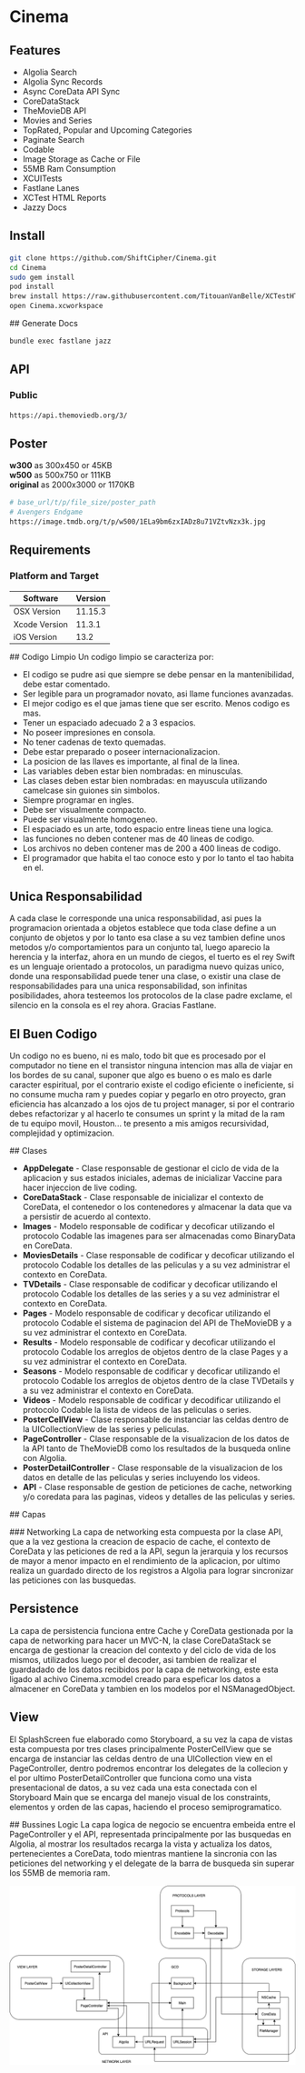 # Cinema

## Features
- Algolia Search
- Algolia Sync Records
- Async CoreData API Sync
- CoreDataStack
- TheMovieDB API 
- Movies and Series
- TopRated, Popular and Upcoming Categories
- Paginate Search
- Codable
- Image Storage as Cache or File
- 55MB Ram Consumption
- XCUITests
- Fastlane Lanes
- XCTest HTML Reports
- Jazzy Docs

## Install

```zsh
git clone https://github.com/ShiftCipher/Cinema.git
cd Cinema
sudo gem install
pod install
brew install https://raw.githubusercontent.com/TitouanVanBelle/XCTestHTMLReport/develop/xchtmlreport.rb
open Cinema.xcworkspace
```

## Generate Docs

```zsh 
bundle exec fastlane jazz
```

## API

### Public
```zsh
https://api.themoviedb.org/3/
```

## Poster

__w300__ as 300x450 or 45KB \
__w500__ as 500x750 or 111KB \
__original__ as 2000x3000 or 1170KB

```zsh
# base_url/t/p/file_size/poster_path
# Avengers Endgame
https://image.tmdb.org/t/p/w500/1ELa9bm6zxIADz8u71VZtvNzx3k.jpg
```
## Requirements

### Platform and Target

| Software         | Version |
|------------------|---------|
| OSX Version      | 11.15.3 |
| Xcode Version    | 11.3.1  |
| iOS Version      | 13.2    |


## Codigo Limpio
Un codigo limpio se caracteriza por:
* El codigo se pudre asi que siempre se debe pensar en la mantenibilidad, debe estar comentado.
* Ser legible para un programador novato, asi llame funciones avanzadas.
* El mejor codigo es el que jamas tiene que ser escrito. Menos codigo es mas.
* Tener un espaciado adecuado 2 a 3 espacios.
* No poseer impresiones en consola.
* No tener cadenas de texto quemadas.
* Debe estar preparado o poseer internacionalizacion.
* La posicion de las llaves es importante, al final de la linea.
* Las variables deben estar bien nombradas: en minusculas.
* Las clases deben estar bien nombradas: en mayuscula utilizando camelcase sin guiones sin simbolos.
* Siempre programar en ingles.
* Debe ser visualmente compacto.
* Puede ser visualmente homogeneo.
* El espaciado es un arte, todo espacio entre lineas tiene una logica.
* las funciones no deben contener mas de 40 lineas de codigo.
* Los archivos no deben contener mas de 200 a 400 lineas de codigo.
* El programador que habita el tao conoce esto y por lo tanto el tao habita en el.

## Unica Responsabilidad 
A cada clase le corresponde una unica responsabilidad, asi pues la programacion orientada a objetos establece que toda clase define a un conjunto de objetos y por lo tanto esa clase a su vez tambien define unos metodos y/o comportamientos para un conjunto tal, luego aparecio la herencia y la interfaz, ahora en un mundo de ciegos, el tuerto es el rey Swift es un lenguaje orientado a protocolos, un paradigma nuevo quizas unico, donde una responsabilidad puede tener una clase, o existir una clase de responsabilidades para una unica responsabilidad, son infinitas posibilidades, ahora testeemos los protocolos de la clase padre exclame, el silencio en la consola es el rey ahora. Gracias Fastlane.

## El Buen Codigo
Un codigo no es bueno, ni es malo, todo bit que es procesado por el computador no tiene en el transistor ninguna intencion mas alla de viajar en los bordes de su canal, suponer que algo es bueno o es malo es darle caracter espiritual, por el contrario existe el codigo eficiente o ineficiente, si no consume mucha ram y puedes copiar y pegarlo en otro proyecto, gran eficiencia has alcanzado a los ojos de tu project manager, si por el contrario debes refactorizar y al hacerlo te consumes un sprint y la mitad de la ram de tu equipo movil, Houston... te presento a mis amigos recursividad, complejidad y optimizacion.

## Clases

* __AppDelegate__ - Clase responsable de gestionar el ciclo de vida de la aplicacion y sus estados iniciales, ademas de inicializar Vaccine para hacer injeccion de live coding.
* __CoreDataStack__ - Clase responsable de inicializar el contexto de CoreData, el contenedor o los contenedores y almacenar la data que va a persistir de acuerdo al contexto.
* __Images__ - Modelo responsable de codificar y decoficar utilizando el protocolo Codable las imagenes para ser almacenadas como BinaryData en CoreData.
* __MoviesDetails__ - Clase responsable de codificar y decoficar utilizando el protocolo Codable los detalles de las peliculas y a su vez administrar el contexto en CoreData.
* __TVDetails__ - Clase responsable de codificar y decoficar utilizando el protocolo Codable los detalles de las series y a su vez administrar el contexto en CoreData.
* __Pages__ - Modelo responsable de codificar y decoficar utilizando el protocolo Codable el sistema de paginacion del API de TheMovieDB y a su vez administrar el contexto en CoreData.
* __Results__ - Modelo responsable de codificar y decoficar utilizando el protocolo Codable los arreglos de objetos dentro de la clase Pages y a su vez administrar el contexto en CoreData.
* __Seasons__ - Modelo responsable de codificar y decoficar utilizando el protocolo Codable los arreglos de objetos dentro de la clase TVDetails y a su vez administrar el contexto en CoreData.
* __Videos__ - Modelo responsable de codificar y decodificar utilizando el protocolo Codable la lista de videos de las peliculas o series.
* __PosterCellView__ - Clase responsable de instanciar las celdas dentro de la UICollectionView de las series y peliculas.
* __PageController__ - Clase responsable de la visualizacion de los datos de la API tanto de TheMovieDB como los resultados de la busqueda online con Algolia.
* __PosterDetailController__ - Clase responsable de la visualizacion de los datos en detalle de las peliculas y series incluyendo los videos.
* __API__ - Clase responsable de gestion de peticiones de cache, networking y/o coredata para las paginas, videos y detalles de las peliculas y series.


## Capas

### Networking
La capa de networking esta compuesta por la clase API, que a la vez gestiona la creacion de espacio de cache, el contexto de CoreData y las peticiones de red a la API, segun la jerarquia y los recursos de mayor a menor impacto en el rendimiento de la aplicacion, por ultimo realiza un guardado directo de los registros a Algolia para lograr sincronizar las peticiones con las busquedas.

## Persistence 
La capa de persistencia funciona entre Cache y CoreData gestionada por la capa de networking para hacer un MVC-N, la clase CoreDataStack se encarga de gestionar la creacion del contexto y del ciclo de vida de los mismos, utilizados luego por el decoder, asi tambien de realizar el guardadado de los datos recibidos por la capa de networking, este esta ligado al achivo Cinema.xcmodel creado para espeficar los datos a almacener en CoreData y tambien en los modelos por el NSManagedObject.

## View 
El SplashScreen fue elaborado como Storyboard, a su vez la capa de vistas esta compuesta por tres clases principalmente PosterCellView que se encarga de instanciar las celdas dentro de una UICollection view en el PageController, dentro podremos encontrar los delegates de la collecion y el por ultimo PosterDetailController que funciona como una vista presentacional de datos, a su vez cada una esta conectada con el Storyboard Main que se encarga del manejo visual de los constraints, elementos y orden de las capas, haciendo el proceso semiprogramatico.

## Bussines Logic
La capa logica de negocio se encuentra embeida entre el PageController y el API, representada principalmente por las busquedas en Algolia, al mostrar los resultados recarga la vista y actualiza los datos, pertenecientes a CoreData, todo mientras mantiene la sincronia con las peticiones del networking y el delegate de la barra de busqueda sin superar los 55MB de memoria ram.

![Layers](/readme/iOS.png)